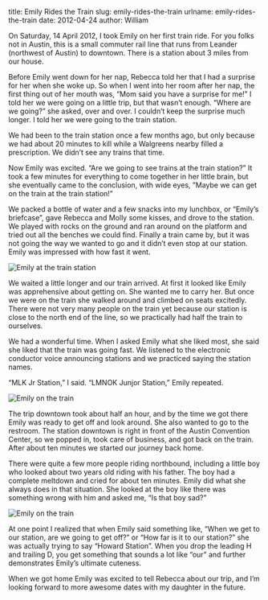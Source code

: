 title: Emily Rides the Train
slug: emily-rides-the-train
urlname: emily-rides-the-train
date: 2012-04-24
author: William

On Saturday, 14 April 2012, I took Emily on her first train ride. For you folks
not in Austin, this is a small commuter rail line that runs from Leander
(northwest of Austin) to downtown. There is a station about 3 miles from our
house.

Before Emily went down for her nap, Rebecca told her that I had a surprise for
her when she woke up. So when I went into her room after her nap, the first
thing out of her mouth was, &ldquo;Mom said you have a surprise for me!&rdquo; I
told her we were going on a little trip, but that wasn&#x02bc;t enough.
&ldquo;Where are we going?&rdquo; she asked, over and over. I couldn&#x02bc;t
keep the surprise much longer. I told her we were going to the train station.

We had been to the train station once a few months ago, but only because we had
about 20 minutes to kill while a Walgreens nearby filled a prescription. We
didn&#x02bc;t see any trains that time.

Now Emily was excited. &ldquo;Are we going to see trains at the train
station?&rdquo; It took a few minutes for everything to come together in her
little brain, but she eventually came to the conclusion, with wide eyes,
&rdquo;Maybe we can get on the train at the train station!&rdquo;

We packed a bottle of water and a few snacks into my lunchbox, or
&ldquo;Emily&#x02bc;s briefcase&rdquo;, gave Rebecca and Molly some kisses, and
drove to the station. We played with rocks on the ground and ran around on the
platform and tried out all the benches we could find. Finally a train came by,
but it was not going the way we wanted to go and it didn&#x02bc;t even stop at
our station. Emily was impressed with how fast it went.

<img src="{static}/images/2012-04-14-train-1.jpg" alt="Emily at the train station" class="img-fluid">

We waited a little longer and our train arrived. At first it looked like Emily
was apprehensive about getting on. She wanted me to carry her. But once we were
on the train she walked around and climbed on seats excitedly. There were not
very many people on the train yet because our station is close to the north end
of the line, so we practically had half the train to ourselves.

We had a wonderful time. When I asked Emily what she liked most, she said she
liked that the train was going fast. We listened to the electronic conductor
voice announcing stations and we practiced saying the station names.

&ldquo;MLK Jr Station,&rdquo; I said. &ldquo;LMNOK Junjor Station,&rdquo; Emily
repeated.

<img src="{static}/images/2012-04-14-train-2.jpg" alt="Emily on the train" class="img-fluid">

The trip downtown took about half an hour, and by the time we got there Emily
was ready to get off and look around. She also wanted to go to the restroom. The
station downtown is right in front of the Austin Convention Center, so we popped
in, took care of business, and got back on the train. After about ten minutes we
started our journey back home.

There were quite a few more people riding northbound, including a little boy who
looked about two years old riding with his father. The boy had a complete
meltdown and cried for about ten minutes. Emily did what she always does in that
situation. She looked at the boy like there was something wrong with him and
asked me, &ldquo;Is that boy sad?&rdquo;

<img src="{static}/images/2012-04-14-train-3.jpg" alt="Emily on the train" class="img-fluid">

At one point I realized that when Emily said something like, &ldquo;When we get
to our station, are we going to get off?&rdquo; or &ldquo;How far is it to our
station?&rdquo; she was actually trying to say &ldquo;Howard Station&rdquo;.
When you drop the leading H and trailing D, you get something that sounds a lot
like &ldquo;our&rdquo; and further demonstrates Emily&#x02bc;s ultimate
cuteness.

When we got home Emily was excited to tell Rebecca about our trip, and
I&#x02bc;m looking forward to more awesome dates with my daughter in the future.
